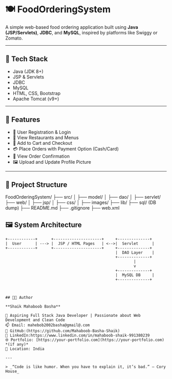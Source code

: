 # 🍽️ FoodOrderingSystem

A simple web-based food ordering application built using **Java (JSP/Servlets)**, **JDBC**, and **MySQL**, inspired by platforms like Swiggy or Zomato.

---

## 🔧 Tech Stack

- Java (JDK 8+)
- JSP & Servlets
- JDBC
- MySQL
- HTML, CSS, Bootstrap
- Apache Tomcat (v9+)

---

## 🌟 Features

- 👤 User Registration & Login
- 🍔 View Restaurants and Menus
- 🛒 Add to Cart and Checkout
- 💳 Place Orders with Payment Option (Cash/Card)
- 🧾 View Order Confirmation
- 🖼️ Upload and Update Profile Picture

---

## 📌 Project Structure

FoodOrderingSystem/
├── src/
│ ├── model/
│ ├── dao/
│ ├── servlet/
├── web/
│ ├── jsp/
│ ├── css/
│ ├── images/
├── lib/
├── sql/ (DB dump)
├── README.md
├── .gitignore
├── web.xml

## 🖼️ System Architecture

```plaintext
+------------+      +---------------------+     +--------------+
|  User      | ---> |  JSP / HTML Pages   | <-->|  Servlet      |
+------------+      +---------------------+     +--------------+
                                                |  DAO Layer    |
                                                +--------------+
                                                        |
                                                        v
                                                +--------------+
                                                |  MySQL DB     |
                                                +--------------+



## 👨‍💻 Author

**Shaik Mahaboob Basha**

💼 Aspiring Full Stack Java Developer | Passionate about Web Development and Clean Code  
📫 Email: mahebob2002basha@gmail@.com
🔗 GitHub:(https://github.com/Mahaboob-Basha-Shaik)  
💼 LinkedIn:https://www.linkedin.com/in/mahaboob-shaik-991380239  
🌐 Portfolio: [https://your-portfolio.com](https://your-portfolio.com) *(if any)*  
📍 Location: India

---

> _“Code is like humor. When you have to explain it, it’s bad.” – Cory House_


